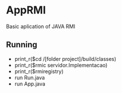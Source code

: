 # AppRMI
Basic aplication of JAVA RMI

## Running
+ print_r($cd /[folder project]/build/classes)
+ print_r($rmic servidor.Implementacao)
+ print_r($rmiregistry)
+ run Run.java
+ run App.java
